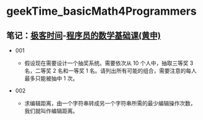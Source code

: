 # geekTime_basicMath4Programmers
笔记：[极客时间](https://time.geekbang.org/)-[程序员的数学基础课(黄申)](https://time.geekbang.org/column/article/0?cid=100021201)
----
- 001
    - 假设现在需要设计一个抽奖系统。需要依次从 10 个人中，抽取三等奖 3 名，二等奖 2 名和一等奖 1 名。请列出所有可能的组合，需要注意的每人最多只能被抽中 1 次。

- 002
    - 求编辑距离，由一个字符串转成另一个字符串所需的最少编辑操作次数，我们就叫作编辑距离。
